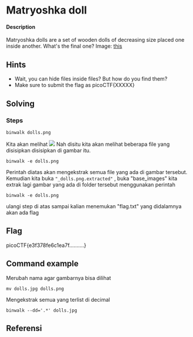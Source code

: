 # Matryoshka doll
#### Description

Matryoshka dolls are a set of wooden dolls of decreasing size placed one inside another. What's the final one? Image: [this](https://mercury.picoctf.net/static/5ef2e9103d55972d975437f68175b9ab/dolls.jpg)
## Hints
- Wait, you can hide files inside files? But how do you find them?
- Make sure to submit the flag as picoCTF{XXXXX}
## Solving
### Steps
```
binwalk dolls.png 
```
Kita akan melihat
![](CTF/PicoCTF-Penyelesaian/lainnya/014%20Matryoshka%20doll%20(SOLVED)/Screenshot%20from%202021-12-28%2017-22-51.png)
Nah disitu kita akan melihat beberapa file yang disisipkan disisipkan di gambar itu.
```
binwalk -e dolls.png
```
Perintah diatas akan mengekstrak semua file yang ada di gambar tersebut. Kemudian kita buka <code>"_dolls.png.extracted"</code> , buka "base_images" kita extrak lagi gambar yang ada di folder tersebut menggunakan perintah
```
binwalk -e dolls.png
```
ulangi step di atas sampai kalian menemukan "flag.txt" yang didalamnya akan ada flag
## Flag
picoCTF{e3f378fe6c1ea7f..........}
## Command example
Merubah nama agar gambarnya bisa dilihat
```
mv dolls.jpg dolls.png
```
Mengekstrak semua yang terlist di decimal
```
binwalk --dd='.*' dolls.jpg
```
## Referensi
